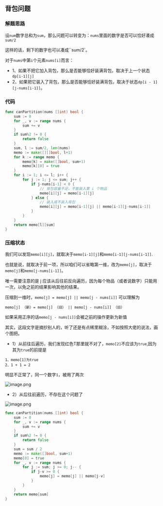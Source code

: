## 背包问题
### 解题思路
设``num``数字总和为``sum``，那么问题可以转变为：``nums``里面的数字是否可以恰好凑成``sum/2``

这样的话，剩下的数字也可以凑成``sum/2`。

对于``nums``中第``i``个元素``nums[i]``而言：
* 1、如果不把它加入背包，那么是否能够恰好装满背包，取决于上一个状态``dp[i-1][j]``
* 2、如果把它装入了背包，那么是否能够恰好装满背包，取决于状态``dp[i - 1][j-nums[i-1]]``。


### 代码

```go
func canPartition(nums []int) bool {
	sum := 0
	for _, v := range nums {
		sum += v
	}
	if sum%2 != 0 {
		return false
	}
	sum, l := sum/2, len(nums)
	memo := make([][]bool, l+1)
	for k := range memo {
		memo[k] = make([]bool, sum+1)
		memo[k][0] = true
	}
	for i := 1; i <= l; i++ {
		for j := 1; j <= sum; j++ {
			if j-nums[i-1] < 0 {
				// 背包容量不足，不能装入第 i 个物品
				memo[i][j] = memo[i-1][j]
			} else {
				// 装入或不装入背包
				memo[i][j] = memo[i-1][j] || memo[i-1][j-nums[i-1]]
			}
		}
	}
	return memo[l][sum]
}
```

### 压缩状态
我们可以发现``memo[i][j]``，就取决于``memo[i-1][j]``和``memo[i-1][j-nums[i-1]]``.

也就是说，就取决于前一项，所以咱们可以省略第一维，改为``memo[j]``，取决于``memo[j]``和``memo[j-nums[i-1]]``。

唯一需要注意的是 j 应该从后往前反向遍历，因为每个物品（或者说数字）只能用一次，以免之前的结果影响其他的结果。

压缩到一维时，``memo[j] = memo[j] || memo[j - nums[i]]`` 可以理解为
```
memo[j] （新）= memo[j] （旧） || memo[j - nums[i]] （旧）
```
如果采用正序的话``memo[j - nums[i]]``会被之前的操作更新为新值

其实，这段文字是摘抄别人的，听了还是有点稀里糊涂，不如按照大佬的说法，画个图把。

* 1）从前往后遍历，我们发现红色T那里就不对了，``memo[2]``不应该为``true``,因为其为``true``的前提是
```
1、memo[1]为true
2、1 + 1 = 2
```
明显不正常了，同一个数字``1``，被用了两次

![image.png](https://pic.leetcode-cn.com/750c327e124fc9815a85bbee9e03f693a23d366daaf9d403c7d2ddebd544c33e-image.png)

* 2）从后往前遍历，不存在这个问题了

![image.png](https://pic.leetcode-cn.com/3cabc009adf48ce6cf6c202f9ef5d1c9bd847b411d7138fff04687d529225400-image.png)

```go
func canPartition(nums []int) bool {
	sum := 0
	for _, v := range nums {
		sum += v
	}
	if sum%2 != 0 {
		return false
	}
	sum = sum / 2
	memo := make([]bool, sum+1)
	memo[0] = true
	for _, v := range nums {
		for j := sum; j >= 0; j-- {
			if j-v >= 0 {
				memo[j] = memo[j] || memo[j-v]
			}
		}
	}
	return memo[sum]
}
```
